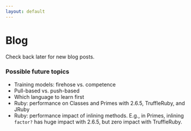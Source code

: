 ```yaml
---
layout: default
---
```


# Blog

Check back later for new blog posts.

### Possible future topics

+ Training models: firehose vs. competence
+ Pull-based vs. push-based
+ Which language to learn first
+ Ruby: performance on Classes and Primes with 2.6.5, TruffleRuby, and JRuby
+ Ruby: performance impact of inlining methods. E.g., in Primes, inlining `factor?` has huge impact with 2.6.5, but zero impact with TruffleRuby.
